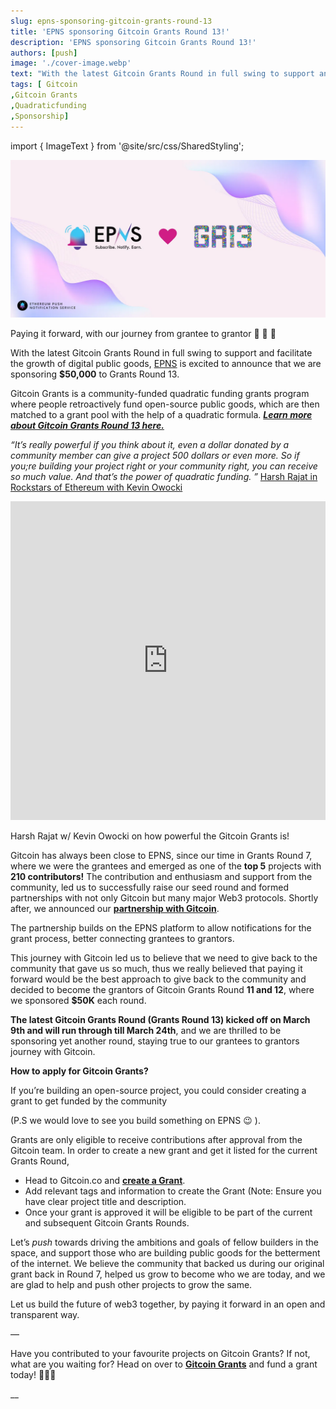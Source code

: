 ```yaml
---
slug: epns-sponsoring-gitcoin-grants-round-13
title: 'EPNS sponsoring Gitcoin Grants Round 13!'
description: 'EPNS sponsoring Gitcoin Grants Round 13!'
authors: [push]
image: './cover-image.webp'
text: "With the latest Gitcoin Grants Round in full swing to support and facilitate the growth of digital public goods, EPNS is excited to announce that we are sponsoring $50,000 to Grants Round 13."
tags: [ Gitcoin
,Gitcoin Grants
,Quadraticfunding
,Sponsorship]
---
```

import { ImageText } from '@site/src/css/SharedStyling';

![Cover image of EPNS sponsoring Gitcoin Grants Round 13!](./cover-image.webp)

<!--truncate-->

Paying it forward, with our journey from grantee to grantor 💖 💖 💖

With the latest Gitcoin Grants Round in full swing to support and facilitate the growth of digital public goods, [EPNS](http://www.epns.io) is excited to announce that we are sponsoring **$50,000** to Grants Round 13.

Gitcoin Grants is a community-funded quadratic funding grants program where people retroactively fund open-source public goods, which are then matched to a grant pool with the help of a quadratic formula. [**_Learn more about Gitcoin Grants Round 13 here._**](https://twitter.com/gitcoin/status/1499517512878223360)

_“It’s really powerful if you think about it, even a dollar donated by a community member can give a project 500 dollars or even more. So if you;re building your project right or your community right, you can receive so much value. And that’s the power of quadratic funding. ”_ [Harsh Rajat in Rockstars of Ethereum with Kevin Owocki](https://youtu.be/nClMGshU1nU?t=737)

<iframe width="100%" style={{borderRadius: '32px'}} height="510" src="https://www.youtube.com/embed/nClMGshU1nU" title="Kevin Owocki of Ethereum - Season 1 Ep 01" frameborder="0" allow="accelerometer; autoplay; clipboard-write; encrypted-media; gyroscope; picture-in-picture; web-share" allowfullscreen></iframe>

Harsh Rajat w/ Kevin Owocki on how powerful the Gitcoin Grants is!

Gitcoin has always been close to EPNS, since our time in Grants Round 7, where we were the grantees and emerged as one of the **top 5** projects with **210 contributors!** The contribution and enthusiasm and support from the community, led us to successfully raise our seed round and formed partnerships with not only Gitcoin but many major Web3 protocols. Shortly after, we announced our [**partnership with Gitcoin**](https://twitter.com/epnsproject/status/1388131533735661573?s=20).


The partnership builds on the EPNS platform to allow notifications for the grant process, better connecting grantees to grantors.

This journey with Gitcoin led us to believe that we need to give back to the community that gave us so much, thus we really believed that paying it forward would be the best approach to give back to the community and decided to become the grantors of Gitcoin Grants Round **11 and 12**, where we sponsored **$50K** each round.



**The latest Gitcoin Grants Round (Grants Round 13) kicked off on March 9th and will run through till March 24th**, and we are thrilled to be sponsoring yet another round, staying true to our grantees to grantors journey with Gitcoin.



**How to apply for Gitcoin Grants?**

If you’re building an open-source project, you could consider creating a grant to get funded by the community

(P.S we would love to see you build something on EPNS 😉 ).

Grants are only eligible to receive contributions after approval from the Gitcoin team. In order to create a new grant and get it listed for the current Grants Round,

*   Head to Gitcoin.co and [**create a Grant**](https://gitcoin.co/grants/new).
*   Add relevant tags and information to create the Grant (Note: Ensure you have clear project title and description.
*   Once your grant is approved it will be eligible to be part of the current and subsequent Gitcoin Grants Rounds.

Let’s _push_ towards driving the ambitions and goals of fellow builders in the space, and support those who are building public goods for the betterment of the internet. We believe the community that backed us during our original grant back in Round 7, helped us grow to become who we are today, and we are glad to help and push other projects to grow the same.

Let us build the future of web3 together, by paying it forward in an open and transparent way.

—

Have you contributed to your favourite projects on Gitcoin Grants? If not, what are you waiting for? Head on over to [**Gitcoin Grants**](https://gitcoin.co/grants/) and fund a grant today! 🌱🌱🌱

\_\_


